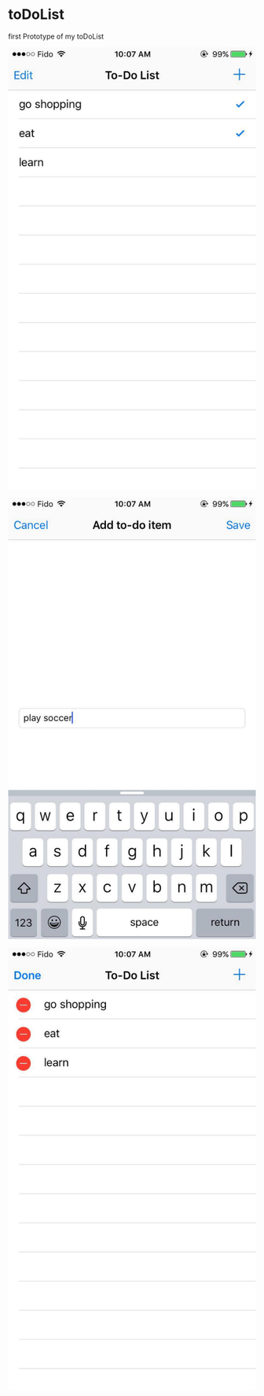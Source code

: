 # toDoList
first Prototype of my toDoList

![Screenshot](/1.jpg)



![Screenshot](/2.jpg)



![Screenshot](/3.jpg)


